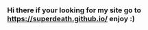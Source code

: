 ### Hi there if your looking for my site go to https://superdeath.github.io/ enjoy :) 

<!--
**SuperDeath/SuperDeath** is a ✨ _special_ ✨ repository because its `README.md` (this file) appears on your GitHub profile.
![SirSuperDeath's Github Stats](https://github-readme-stats.vercel.app/api?username=SuperDeath&show_icons=true&title_color=788cd1&bg_color=ededed&text_color=121212)


Here are some ideas to get you started:

- 🔭 I’m currently working on ...
- 🌱 I’m currently learning ...
- 👯 I’m looking to collaborate on ...
- 🤔 I’m looking for help with ...
- 💬 Ask me about ...
- 📫 How to reach me: ...
- 😄 Pronouns: ...
- ⚡ Fun fact: ...
-->
